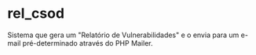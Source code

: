 # rel_csod
 Sistema que gera um "Relatório de Vulnerabilidades" e o envia para um e-mail pré-determinado através do PHP Mailer.
